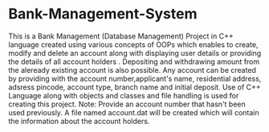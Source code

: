 # Bank-Management-System
This is a Bank Management (Database Management) Project in C++ language created using various concepts of OOPs which enables to create, modify and delete an account along with displaying user details or providing the details of all account holders . Depositing and withdrawing amount from the aleready existing account is also possible.
Any account can be created by providing with the account number,applicant's name, residential address, adsress pincode, account type, branch name and initial deposit.
Use of C++ Language along with objects and classes and file handling is used for creating this project. Note: Provide an account number that hasn't been used previously.
 A file named account.dat will be created which will contain the information about the account holders.
